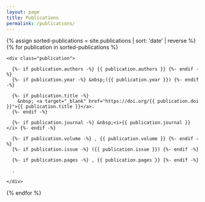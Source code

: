 ```yaml
---
layout: page
title: Publications
permalink: /publications/
---
```


<div class="publications">


  {% assign sorted-publications = site.publications | sort: 'date' | reverse %}
  {% for publication in sorted-publications %}
  
    <div class="publication">
  
      {%- if publication.authors -%} {{ publication.authors }} {%- endif -%}
      {%- if publication.year -%} &nbsp;({{ publication.year }}) {%- endif -%}
      
      {%- if publication.title -%} 
        &nbsp; <a target="_blank" href="https://doi.org/{{ publication.doi }}">{{ publication.title }}</a>.
      {%- endif -%}

      {%- if publication.journal -%} &nbsp;<i>{{ publication.journal }} </i> {%- endif -%}

      {%- if publication.volume -%} , {{ publication.volume }} {%- endif -%}
      {%- if publication.issue -%} ({{ publication.issue }}) {%- endif -%}

      {%- if publication.pages -%} , {{ publication.pages }} {%- endif -%}
      
      .

    </div>
  {% endfor %}
  
</div>